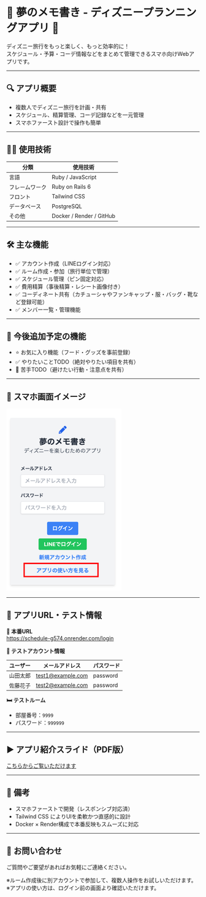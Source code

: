 # 🌟 夢のメモ書き - ディズニープランニングアプリ 🎠

ディズニー旅行をもっと楽しく、もっと効率的に！  
スケジュール・予算・コーデ情報などをまとめて管理できるスマホ向けWebアプリです。

---

## 🔍 アプリ概要

- 複数人でディズニー旅行を計画・共有
- スケジュール、精算管理、コーデ記録などを一元管理
- スマホファースト設計で操作も簡単

---

## 🧑‍💻 使用技術

| 分類         | 使用技術               |
|--------------|------------------------|
| 言語         | Ruby / JavaScript      |
| フレームワーク | Ruby on Rails 6         |
| フロント     | Tailwind CSS           |
| データベース | PostgreSQL             |
| その他       | Docker / Render / GitHub |

---

## 🛠️ 主な機能

- ✅ アカウント作成（LINEログイン対応）
- ✅ ルーム作成・参加（旅行単位で管理）
- ✅ スケジュール管理（ピン固定対応）
- ✅ 費用精算（事後精算・レシート画像付き）
- ✅ コーディネート共有（カチューシャやファンキャップ・服・バッグ・靴など登録可能）
- ✅ メンバー一覧・管理機能

---

## 🚧 今後追加予定の機能

- ⭐️ お気に入り機能（フード・グッズを事前登録）
- ✅ やりたいことTODO（絶対やりたい項目を共有）
- 🚫 苦手TODO（避けたい行動・注意点を共有）

---

## 📱 スマホ画面イメージ

<img src="./docs/readme_1.png" alt="ログイン画面" width="300" />

---

## 🚀 アプリURL・テスト情報

**🔗 本番URL**  
https://schedule-g574.onrender.com/login

**🧪 テストアカウント情報**  

| ユーザー | メールアドレス         | パスワード  |
|----------|------------------------|-------------|
| 山田太郎  | test1@example.com      | password    |
| 佐藤花子  | test2@example.com      | password    |

**🛏 テストルーム**  
- 部屋番号：`9999`  
- パスワード：`999999`

---

## ▶︎ アプリ紹介スライド（PDF版）
[こちらからご覧いただけます](https://drive.google.com/file/d/1BDIdeii4qXY-jcKimhU1J7s9l-X0CP2S/view?usp=sharing)

---

## 📌 備考

- スマホファーストで開発（レスポンシブ対応済）
- Tailwind CSS によりUIを柔軟かつ直感的に設計
- Docker × Render構成で本番反映もスムーズに対応

---

## 🙏 お問い合わせ

ご質問やご要望があればお気軽にご連絡ください。



※ルーム作成後に別アカウントで参加して、複数人操作をお試しいただけます。
※アプリの使い方は、ログイン前の画面より確認いただけます。



